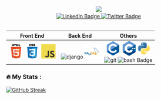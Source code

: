 <!---
RajendraKhanal/RajendraKhanal is a ✨ special ✨ repository because its `README.md` (this file) appears on your GitHub profile.
You can click the Preview link to take a look at your changes.
--->

<div id="header" align="center">
  <img src="https://media.giphy.com/media/M9gbBd9nbDrOTu1Mqx/giphy.gif" width="200"/>
</div>


<div id="badges" align="center">
  <a href="https://www.linkedin.com/in/rajendra-khanal-a9b994215/">
    <img src="https://img.shields.io/badge/LinkedIn-blue?style=for-the-badge&logo=linkedin&logoColor=white" alt="LinkedIn Badge"/>
  </a>
  <a href="https://twitter.com/rajendra_k1">
    <img src="https://img.shields.io/badge/Twitter-blue?style=for-the-badge&logo=twitter&logoColor=white" alt="Twitter Badge"/>
  </a>
 </div>
 <div id="badges" align="center">
<img src="https://komarev.com/ghpvc/?username=RajendraKhanal&style=flat-square&color=blue" alt=""/>
 </div>
 
 |                                                                                                                                                                                                                                                                                                     **Front End**                                                                                                                                                                                                                                                                                                      |                                                                                                                    **Back End**                                                                                                                     |                                                                                                                                                                                                                                                                                                                        Others                                                                                                                                                                                                                                                                                                                         |
| :--------------------------------------------------------------------------------------------------------------------------------------------------------------------------------------------------------------------------------------------------------------------------------------------------------------------------------------------------------------------------------------------------------------------------------------------------------------------------------------------------------------------------------------------------------------------------------------------------------------------: | :-------------------------------------------------------------------------------------------------------------------------------------------------------------------------------------------------------------------------------------------------: | :---------------------------------------------------------------------------------------------------------------------------------------------------------------------------------------------------------------------------------------------------------------------------------------------------------------------------------------------------------------------------------------------------------------------------------------------------------------------------------------------------------------------------------------------------------------------------------------------------------------------------------------------------: |
| <img src="https://raw.githubusercontent.com/devicons/devicon/master/icons/html5/html5-original-wordmark.svg" alt="html5" width="40" height="40"/> <img src="https://raw.githubusercontent.com/devicons/devicon/master/icons/css3/css3-original-wordmark.svg" alt="css3" width="40" height="40"/> <img src="https://raw.githubusercontent.com/devicons/devicon/master/icons/javascript/javascript-original.svg" alt="javascript" width="40" height="40"/><br/>| <img src="https://cdn.worldvectorlogo.com/logos/django.svg" alt="django" width="40" height="40"/> <img src="https://raw.githubusercontent.com/devicons/devicon/master/icons/mysql/mysql-original-wordmark.svg" alt="mysql" width="40" height="40"/> | <img src="https://raw.githubusercontent.com/devicons/devicon/master/icons/c/c-original.svg" alt="c" width="40" height="40"/> <img src="https://raw.githubusercontent.com/devicons/devicon/master/icons/cplusplus/cplusplus-original.svg" alt="cplusplus" width="40" height="40"/><img src="https://raw.githubusercontent.com/devicons/devicon/master/icons/python/python-original.svg" alt="python" width="40" height="40"/><br/> <img src="https://www.vectorlogo.zone/logos/git-scm/git-scm-icon.svg" alt="git" width="40" height="40"/> <img src="https://img.shields.io/badge/Bash-05122A?style=flat&logo=gnu-bash" alt="bash Badge" height="25"> |
 ### :fire: My Stats :


<!--FOR GITHUB STREAK-->
[![GitHub Streak](http://github-readme-streak-stats.herokuapp.com?user=RajendraKhanal&theme=dark&background=000000)](https://git.io/streak-stats)


